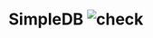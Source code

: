 # SimpleDB ![check](https://github.com/ziqian2000/acmdb20-518030910432/actions/workflows/check.yml/badge.svg)

